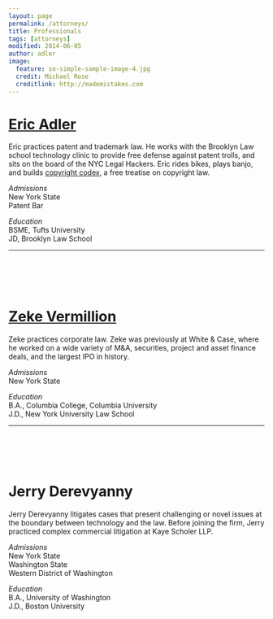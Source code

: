 ```yaml
---
layout: page
permalink: /attorneys/
title: Professionals
tags: [attorneys]
modified: 2014-06-05
author: adler
image:
  feature: so-simple-sample-image-4.jpg
  credit: Michael Rose
  creditlink: http://mademistakes.com
---
```



# <a href = "/ericadler/">Eric Adler</a>

Eric practices patent and trademark law. He works with the Brooklyn Law school technology clinic to provide free defense against patent trolls, and sits on the board of the NYC Legal Hackers. Eric rides bikes, plays banjo, and builds <a href='http://www.copyrightcodex.com'>copyright codex</a>, a free treatise on copyright law.

<p class="sixcols first">
<em>Admissions</em><br>
New York State<br>
Patent Bar
</p>
<p class="sixcols clearfix">
<em>Education</em> <br>
BSME, Tufts University <br>
JD, Brooklyn Law School  <br>
</p>

- - - 

# &nbsp;


# <a href = "/zekevermillion/">Zeke Vermillion</a>


Zeke practices corporate law. Zeke was previously at White & Case, where he worked on a wide variety of M&A, securities, project and asset finance deals, and the largest IPO in history. 


<p class="sixcols first">
<em>Admissions</em><br>
New York State<br>
</p>


<p class="sixcols clearfix">
<em>Education</em> <br>
B.A., Columbia College, Columbia University<br>
J.D., New York University Law School<br>
</p>

- - - 

# &nbsp;


# Jerry Derevyanny

Jerry Derevyanny litigates cases that present challenging or novel issues at the boundary between technology and the law. Before joining the firm, Jerry practiced complex commercial litigation at Kaye Scholer LLP.


<p class="sixcols first">
<em>Admissions</em><br>
New York State<br>
Washington State<br>
Western District of Washington<br>
</p>


<p class="sixcols clearfix">
<em>Education</em> <br>
B.A., University of Washington<br>
J.D., Boston University<br>
</p>
